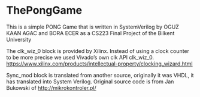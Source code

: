 # ThePongGame


This is a simple PONG Game that is written in SystemVerilog by OGUZ KAAN AGAC and BORA ECER as a CS223 Final Project of the Bilkent University

The clk_wiz_0 block is provided by Xilinx. Instead of using a clock counter to be more precise we used Vivado’s own clk API clk_wiz_0. https://www.xilinx.com/products/intellectual-property/clocking_wizard.html
  
Sync_mod block is translated from another source, originally it was VHDL, it has translated into System Verilog. 
Original source code is from Jan Bukowski of http://mikrokontroler.pl/ 
